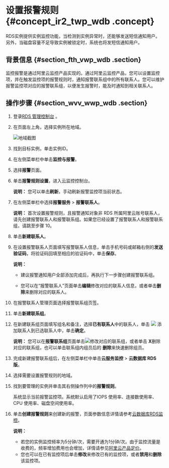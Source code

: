 # 设置报警规则 {#concept_ir2_twp_wdb .concept}

RDS实例提供实例监控功能，当检测到实例异常时，还能够发送短信通知用户。另外，当磁盘容量不足导致实例被锁定时，系统也将发短信通知用户。

## 背景信息 {#section_fth_vwp_wdb .section}

监控报警是通过阿里云监控产品实现的。通过阿里云监控产品，您可以设置监控项，并在触发监控项的报警规则时，通知报警联系组中的所有联系人。您可以维护报警监控项对应的报警联系组，以便发生报警时，能及时通知到相关联系人。

## 操作步骤 {#section_wvv_wwp_wdb .section}

1.  登录[RDS 管理控制台](https://rds.console.aliyun.com/) 。
2.  在页面左上角，选择实例所在地域。

    ![地域截图](http://static-aliyun-doc.oss-cn-hangzhou.aliyuncs.com/assets/img/7882/154762672237169_zh-CN.png)

3.  找到目标实例，单击实例ID。
4.  在左侧菜单栏中单击**监控与报警**。
5.  选择**报警**页面。
6.  单击**报警规则设置**，进入云监控控制台。

    **说明：** 您可以单击**刷新**，手动刷新报警监控项当前状态。

7.  在左侧菜单栏中选择**报警服务** \> **报警联系人**。

    **说明：** 首次设置报警规则，且报警通知对象非 RDS 所属阿里云账号联系人，请先创建报警联系人和报警联系组。如果您已经设置了报警联系人和报警联系组，请跳至步骤 10。

8.  单击**新建联系人**。
9.  在设置报警联系人页面填写报警联系人信息，单击手机号码或邮箱右侧的**发送验证码**，将验证码回填至相应的验证码中，单击**保存**。

    **说明：** 

    -   建议报警通知用户全部添加完成后，再执行下一步骤创建报警联系组。

    -   您可以在“报警联系人”页面单击**编辑**修改对应的联系人信息，或者单击**删除**来删除对应的联系人。

10. 在报警联系人管理页面选择报警联系组页签。
11. 单击**新建联系组**。
12. 在新建联系组页面填写组名和备注，选择**已有联系人**中的联系人，单击 ![](http://static-aliyun-doc.oss-cn-hangzhou.aliyuncs.com/assets/img/7953/15476267223108_zh-CN.png) 添加联系人到已选联系人中，单击**确定**。

    **说明：** 您可以在**报警联系组**页面单击![](http://static-aliyun-doc.oss-cn-hangzhou.aliyuncs.com/assets/img/7953/15476267233109_zh-CN.png)修改对应的联系组，或者单击 **X**删除对应的联系组，也可以单击联系组内组员后的 **删除**来快速删除组员。

13. 完成新建报警联系组后，在左侧菜单栏中单击**云服务监控** \> **云数据库 RDS 版**。
14. 选择需要设置报警规则的地域。
15. 找到要管理的实例并单击其右侧操作列中的**报警规则**。

    系统显示当前报警监控项。系统默认启用了IOPS 使用率、连接数使用率、CPU 使用率、磁盘空间使用率。

16. 单击**创建报警规则**来创建新的报警，页面参数信息详情请参考[云数据库RDS监控](https://www.alibabacloud.com/help/zh/doc-detail/28587.htm)。

    **说明：** 

    -   若您的实例监控频率为5分钟/次，需要开通为1分钟/次。由于监控流量是收费的，频率增加费用也会增加，详情请参见[阿里云产品定价](https://www.alibabacloud.com/zh/pricing)。
    -   您也可以在已有监控项后单击**修改**来修改已有的监控项，或者**禁用**和**删除**该监控项。

